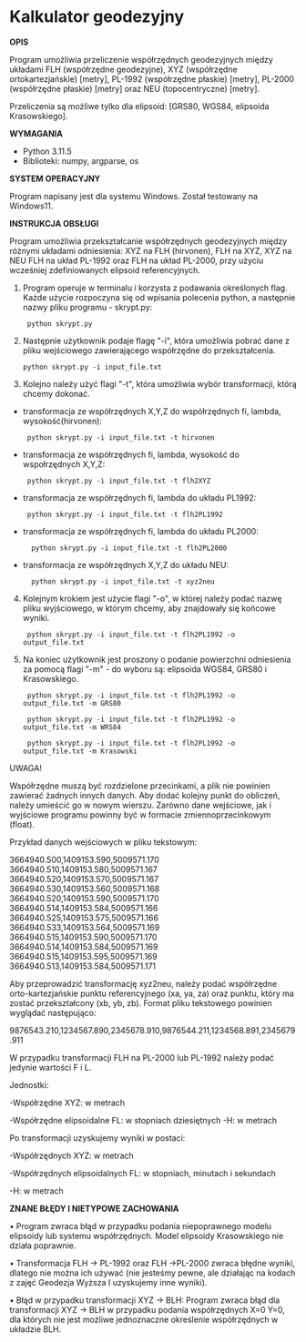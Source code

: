 # **Kalkulator geodezyjny**

**OPIS**

Program umożliwia przeliczenie współrzędnych geodezyjnych między układami FLH (współrzędne geodezyjne), XYZ (współrzędne ortokartezjańskie) [metry], PL-1992 (współrzędne płaskie) [metry], PL-2000 (współrzędne płaskie) [metry] oraz NEU (topocentryczne) [metry]. 

Przeliczenia są możliwe tylko dla elipsoid: [GRS80, WGS84, elipsoida Krasowskiego].

**WYMAGANIA**

- Python 3.11.5
- Biblioteki: numpy, argparse, os
  
**SYSTEM OPERACYJNY**

Program napisany jest dla systemu Windows. Został testowany na Windows11.

**INSTRUKCJA OBSŁUGI**

Program umożliwia przekształcanie współrzędnych geodezyjnych między różnymi układami odniesienia: XYZ na FLH (hirvonen), FLH na XYZ, XYZ na NEU FLH na układ PL-1992 oraz FLH na układ PL-2000, przy użyciu wcześniej zdefiniowanych elipsoid referencyjnych.

1. Program operuje w terminalu i korzysta z podawania określonych flag. Każde użycie rozpoczyna się od wpisania polecenia python, a następnie nazwy pliku programu - skrypt.py:

        python skrypt.py
   
2. Następnie użytkownik podaje flagę "-i", która umożliwia pobrać dane z pliku wejściowego zawierającego współrzędne do przekształcenia.

       python skrypt.py -i input_file.txt
   
3. Kolejno należy użyć flagi "-t", która umożliwia wybór transformacji, którą chcemy dokonać.

   
- transformacja ze współrzędnych X,Y,Z do współrzędnych fi, lambda, wysokość(hirvonen):

       python skrypt.py -i input_file.txt -t hirvonen
  
- transformacja ze współrzędnych fi, lambda, wysokość do wspołrzędnych X,Y,Z:

       python skrypt.py -i input_file.txt -t flh2XYZ
  
- transformacja ze współrzędnych fi, lambda do układu PL1992:

       python skrypt.py -i input_file.txt -t flh2PL1992
  
- transformacja ze współrzędnych fi, lambda do układu PL2000:

        python skrypt.py -i input_file.txt -t flh2PL2000
  
- transformacja ze współrzędnych X,Y,Z do układu NEU:
  
        python skrypt.py -i input_file.txt -t xyz2neu

4. Kolejnym krokiem jest użycie flagi "-o", w której należy podać nazwę pliku wyjściowego, w którym chcemy, aby znajdowały się końcowe wyniki.

        python skrypt.py -i input_file.txt -t flh2PL1992 -o output_file.txt

5. Na koniec użytkownik jest proszony o podanie powierzchni odniesienia za pomocą flagi "-m" - do wyboru są: elipsoida WGS84, GRS80 i Krasowskiego.

        python skrypt.py -i input_file.txt -t flh2PL1992 -o output_file.txt -m GRS80

        python skrypt.py -i input_file.txt -t flh2PL1992 -o output_file.txt -m WRS84

        python skrypt.py -i input_file.txt -t flh2PL1992 -o output_file.txt -m Krasowski

UWAGA!


Współrzędne muszą być rozdzielone przecinkami, a plik nie powinien zawierać żadnych innych danych. Aby dodać kolejny punkt do obliczeń, należy umieścić go w nowym wierszu. Zarówno dane wejściowe, jak i wyjściowe programu powinny być w formacie zmiennoprzecinkowym (float).

Przykład danych wejściowych w pliku tekstowym:

3664940.500,1409153.590,5009571.170
3664940.510,1409153.580,5009571.167
3664940.520,1409153.570,5009571.167
3664940.530,1409153.560,5009571.168
3664940.520,1409153.590,5009571.170
3664940.514,1409153.584,5009571.166
3664940.525,1409153.575,5009571.166
3664940.533,1409153.564,5009571.169
3664940.515,1409153.590,5009571.170
3664940.514,1409153.584,5009571.169
3664940.515,1409153.595,5009571.169
3664940.513,1409153.584,5009571.171

Aby przeprowadzić transformację xyz2neu, należy podać współrzędne orto-kartezjańskie punktu referencyjnego (xa, ya, za) oraz punktu, który ma zostać przekształcony (xb, yb, zb). Format pliku tekstowego powinien wyglądać następująco:

9876543.210,1234567.890,2345678.910,9876544.211,1234568.891,2345679.911

W przypadku transformacji FLH na PL-2000 lub PL-1992 należy podać jedynie wartości F i L.

Jednostki:

-Współrzędne XYZ: w metrach

-Współrzędne elipsoidalne FL: w stopniach dziesiętnych
-H: w metrach

Po transformacji uzyskujemy wyniki w postaci:

-Współrzędnych XYZ: w metrach

-Współrzędnych elipsoidalnych FL: w stopniach, minutach i sekundach

-H: w metrach

**ZNANE BŁĘDY I NIETYPOWE ZACHOWANIA**

•	Program zwraca błąd w przypadku podania niepoprawnego modelu elipsoidy lub systemu współrzędnych. Model elipsoidy Krasowskiego nie działa poprawnie. 

•	Transformacja FLH -> PL-1992 oraz FLH ->PL-2000 zwraca błędne wyniki, dlatego nie można ich używać (nie jesteśmy pewne, ale działając na kodach z zajęć Geodezja Wyższa I  uzyskujemy inne wyniki).

•	Błąd w przypadku transformacji XYZ -> BLH: Program zwraca błąd dla transformacji XYZ -> BLH w przypadku podania współrzędnych X=0 Y=0, dla których nie jest możliwe jednoznaczne określenie współrzędnych w układzie BLH.
